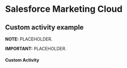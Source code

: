 # Salesforce Marketing Cloud
## Custom activity example

**NOTE:** PLACEHOLDER.

**IMPORTANT:** PLACEHOLDER. 

#### Custom Activity

